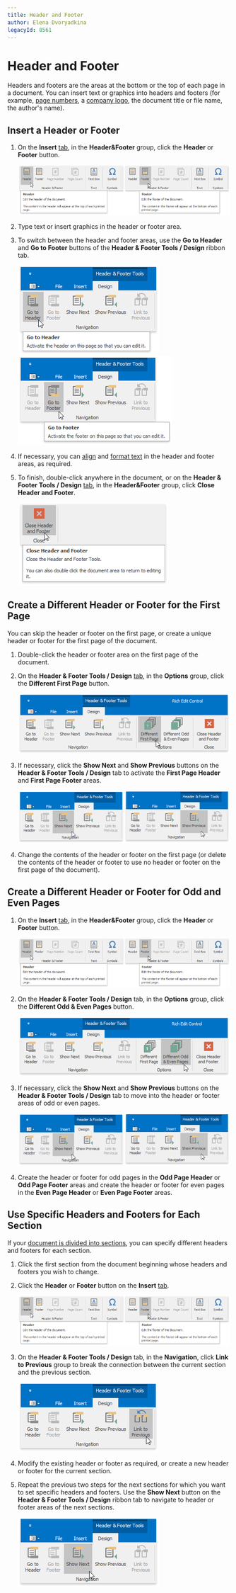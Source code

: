 ```yaml
---
title: Header and Footer
author: Elena Dvoryadkina
legacyId: 8561
---
```

# Header and Footer
Headers and footers are the areas at the bottom or the top of each page in a document. You can insert text or graphics into headers and footers (for example, [page numbers](miscellaneous/insert-page-numbers.md), a [company logo](pictures-and-text-boxes/insert-a-picture.md), the document title or file name, the author's name).

## Insert a Header or Footer
1. On the **Insert** [tab](text-editor-ui/ribbon-interface.md), in the **Header&amp;Footer** group, click the **Header** or **Footer** button.
	
	![RTEHFHeader](../../images/img121360.png)
2. Type text or insert graphics in the header or footer area.
3. To switch between the header and footer areas, use the **Go to Header** and **Go to Footer** buttons of the **Header &amp; Footer Tools / Design** ribbon tab.
	
	![RTEHFGotoHeader](../../images/img121372.png) ![RTEHFGotoFooter](../../images/img121373.png)
4. If necessary, you can [align](formatting/format-paragraphs.md) and [format text](formatting/format-text.md) in the header and footer areas, as required.
5. To finish, double-click anywhere in the document, or on the **Header &amp; Footer Tools / Design** [tab](text-editor-ui/ribbon-interface.md), in the **Header&amp;Footer** group, click **Close Header and Footer**.
	
	![RTEHFCloseHF](../../images/img121374.png)

## Create a Different Header or Footer for the First Page
You can skip the header or footer on the first page, or create a unique header or footer for the first page of the document.
1. Double-click the header or footer area on the first page of the document.
2. On the **Header &amp; Footer Tools / Design** [tab](text-editor-ui/ribbon-interface.md), in the **Options** group, click the **Different First Page** button.
	
	![RTEHFDifferentFirstPage](../../images/img121377.png)
3. If necessary, click the **Show Next** and **Show Previous** buttons on the **Header &amp; Footer Tools / Design** tab to activate the **First Page Header** and **First Page Footer** areas.
	
	![RTEHFShowPrevious](../../images/img121376.png)
4. Change the contents of the header or footer on the first page (or delete the contents of the header or footer to use no header or footer on the first page of the document).

## Create a Different Header or Footer for Odd and Even Pages
1. On the **Insert** [tab](text-editor-ui/ribbon-interface.md), in the **Header&amp;Footer** group, click the **Header** or **Footer** button.
	
	![RTEHFHeader](../../images/img121360.png)
2. On the **Header &amp; Footer Tools / Design** tab, in the **Options** group, click the **Different Odd &#38; Even Pages** button.
	
	![RTEHFDifferentOddAndEvenPages](../../images/img121378.png)
3. If necessary, click the **Show Next** and **Show Previous** buttons on the **Header &amp; Footer Tools / Design** tab to move into the header or footer areas of odd or even pages.
	
	![RTEHFShowPrevious](../../images/img121376.png)
4. Create the header or footer for odd pages in the **Odd Page Header** or **Odd Page Footer** areas and create the header or footer for even pages in the **Even Page Header** or **Even Page Footer** areas.

## Use Specific Headers and Footers for Each Section
If your [document is divided into sections](document-layout-and-page-setup/divide-a-documents-into-sections.md), you can specify different headers and footers for each section.
1. Click the first section from the document beginning whose headers and footers you wish to change.
2. Click the **Header** or **Footer** button on the **Insert** [tab](text-editor-ui/ribbon-interface.md).
	
	![RTEHFHeader](../../images/img121360.png)
3. On the **Header &amp; Footer Tools / Design** tab, in the **Navigation**, click **Link to Previous** group to break the connection between the current section and the previous section.
	
	![RichEdit_LinkToPrevious](../../images/img14859.png)
4. Modify the existing header or footer as required, or create a new header or footer for the current section.
5. Repeat the previous two steps for the next sections for which you want to set specific headers and footers. Use the **Show Next** button on the **Header &amp; Footer Tools / Design** ribbon tab to navigate to header or footer areas of the next sections.
	
	![RTEHFShowNext](../../images/img121375.png)
